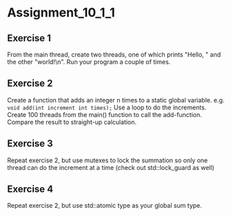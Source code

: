 # Assignment_10_1_1

## Exercise 1

From the main thread, create two threads, one of which prints "Hello, "
and the other "world!\n".
Run your program a couple of times.

## Exercise 2

Create a function that adds an integer n times to a static global variable.
e.g. `void add(int increment int times);` Use a loop to do the increments.
Create 100 threads from the main() function to call the add-function.
Compare the result to straight-up calculation.

## Exercise 3

Repeat exercise 2, but use mutexes to lock the summation so only one thread
can do the increment at a time (check out std::lock_guard as well)

## Exercise 4

Repeat exercise 2, but use std::atomic type as your global sum type.
